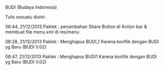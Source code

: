 BUDI (Budaya Indonesia)

Tulis sesuatu disini:

06:44, 21/12/2013
Paklek : penambahan Share Button di Action bar & membuat file menu.xml di res/menu


08:28, 21/12/2013
Paklek : Menghapus BUDI_1 Karena konflik dengan BUDI yg Baru (BUDI V.02)

08:47, 21/12/2013
Paklek : Menghapus BUDI1 Karena konflik dengan BUDI yg Baru (BUDI V.02)

